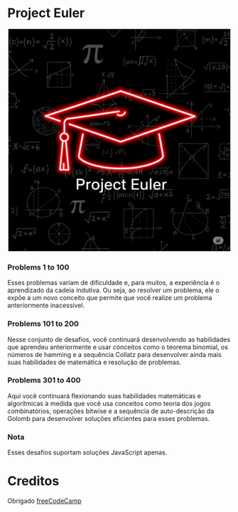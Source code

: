# Project Euler

<p align="center">
  <img src="https://github.com/Olikere/Free-Projects/raw/main/images/Project Euler.png" alt="brain" width="500" />
</p>

### Problems 1 to 100

Esses problemas variam de dificuldade e, para muitos, a experiência é o aprendizado da cadeia indutiva. Ou seja, ao resolver um problema, ele o expõe a um novo conceito que permite que você realize um problema anteriormente inacessível.

### Problems 101 to 200

Nesse conjunto de desafios, você continuará desenvolvendo as habilidades que aprendeu anteriormente e usar conceitos como o teorema binomial, os números de hamming e a sequência Collatz para desenvolver ainda mais suas habilidades de matemática e resolução de problemas.

### Problems 301 to 400

Aqui você continuará flexionando suas habilidades matemáticas e algorítmicas à medida que você usa conceitos como teoria dos jogos combinatórios, operações bitwise e a sequência de auto-descrição da Golomb para desenvolver soluções eficientes para esses problemas.


### Nota 

Esses desafios suportam soluções JavaScript apenas.


# Creditos

Obrigado [freeCodeCamp](https://www.freecodecamp.org/learn/project-euler/)
